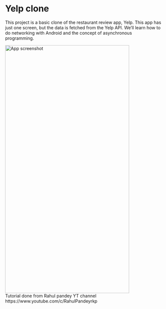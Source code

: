# Yelp clone

This project is a basic clone of the restaurant review app, Yelp. This app has just one screen, but the data is fetched from the Yelp API. We’ll learn how to do networking with Android and the concept of asynchronous programming. 

<img src='https://i.imgur.com/vMSSsZM.png' title='App screenshot' width='400px' height='800px' alt='App screenshot' />

</br>
Tutorial done from Rahul pandey YT channel https://www.youtube.com/c/RahulPandeyrkp
